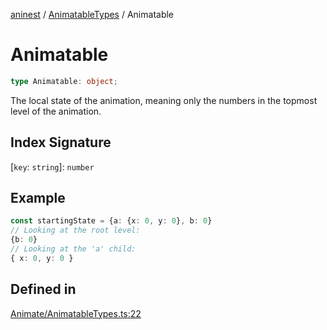 [aninest](../../index.md) / [AnimatableTypes](../index.md) / Animatable

# Animatable

```ts
type Animatable: object;
```

The local state of the animation, meaning only the numbers in the topmost 
level of the animation.

## Index Signature

 \[`key`: `string`\]: `number`

## Example

```ts
const startingState = {a: {x: 0, y: 0}, b: 0}
// Looking at the root level:
{b: 0}
// Looking at the 'a' child:
{ x: 0, y: 0 }
```

## Defined in

[Animate/AnimatableTypes.ts:22](https://github.com/zphrs/aninest/blob/4def9b51a0eda7ca5b3d63922b6674c9f9434175/core/src/Animate/AnimatableTypes.ts#L22)
